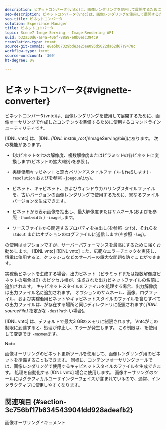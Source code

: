 ```yaml
---
description: ビネットコンバータ(vntc)は、画像レンダリングを使用して展開するために、画像オーサリングで作成したコンテンツを準備するために使用するコマンドラインユーティリティです。
seo-description: ビネットコンバータ(vntc)は、画像レンダリングを使用して展開するために、画像オーサリングで作成したコンテンツを準備するために使用するコマンドラインユーティリティです。
seo-title: ビネットコンバータ
solution: Experience Manager
title: ビネットコンバータ
topic: Scene7 Image Serving - Image Rendering API
uuid: b32a30d6-ae4a-406f-88a9-e8b0eec394c9
translation-type: tm+mt
source-git-commit: e8e5b07329bde3e23ee095d5022da62d67e9478c
workflow-type: tm+mt
source-wordcount: '360'
ht-degree: 0%

---
```



# ビネットコンバータ{#vignette-converter}

ビネットコンバータ(vntc)は、画像レンダリングを使用して展開するために、画像オーサリングで作成したコンテンツを準備するために使用するコマンドラインユーティリティです。

[!DNL vntc] は、[!DNL *[!DNL install_root]*\ImageServing\bin]にあります。 次の機能があります。

* 1次ビネットを1つの解像度、複数解像度またはピラミッドの各ビネットに変換します(ビネットの拡大/縮小を参照 [](../../../../ir-api/vntc/utilities/c-ir-vignette-converter-vntc/c-ir-vignette-scaling.md#concept-e373a29c2f954df98d704c7723804585))。
* 実稼働用キャビネットと窓カバリングスタイルファイルを作成します( `-resolution` およびを参照 `-jpegquality`)。

* ビネット、キャビネット、およびウィンドウカバリングスタイルファイルを、古いバージョンの画像レンダリングで使用するために、異なるファイルバージョンを生成できます。
* ビネットから表示画像を抽出し、最大解像度またはサムネール(およびを参照 `-thumbwidth` ) `-image`します。
* ソースファイルから関連するプロパティを抽出し(を参照 `-info`)、それらを `stdout` またはオプションのログファイルに送信します(を参照 `-log`)。

の使用はオプションですが、サーバーパフォーマンスを最高にするために強くお勧めします。 [!DNL vntc] [!DNL vntc] また、広範なエラーチェックを実装し、慎重に使用すると、クラッシュなどのサーバーの重大な問題を防ぐことができます。

実稼動ビネットを生成する場合、出力ビネット（ピラミッドまたは複数解像度ビネットの場合は0）のピクセル幅が、生成された出力ビネットファイルの名前に追加されます。 キャビネットスタイルのファイルを処理する場合、出力解像度は出力ファイル名に追加されます。 オプションのサムネール、画像、ログファイル、および実稼働用ビネットやキャビネットスタイルのファイルを含むすべての出力ファイルは、が存在する場所と同じディレクトリに配置されます( *[!DNL sourceFile]* 指定がな `-destPath` い場合)。

[!DNL vntc] は、デフォルトで最大3 GBのメモリに制限されます。 Vntcがこの制限に到達すると、処理が停止し、エラーが発生します。 この制限は、を使用して変更でき `-maxmem`ます。

>[!NOTE]
>
>画像オーサリングのビネット更新ツールを使用して、画像レンダリング用のビネットを準備することもできます。 同様に、コンテンツオーサリングツールでは、画像レンダリングで使用するキャビネットスタイルのファイルを生成できます。 処理を自動化する [!DNL vntc] 場合に使用します。 画像オーサリングのツールにはグラフィカルユーザインターフェイスが含まれているので、通常、インタラクティブに使用しやすくなります。

## 関連項目 {#section-3c756bf17b634543904fdd928adeafb2}

画像オーサリングドキュメント
